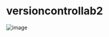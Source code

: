 # versioncontrollab2
![image](https://user-images.githubusercontent.com/71444334/103487860-3f3c3480-4dbd-11eb-907a-33b6248dc7ad.png)
